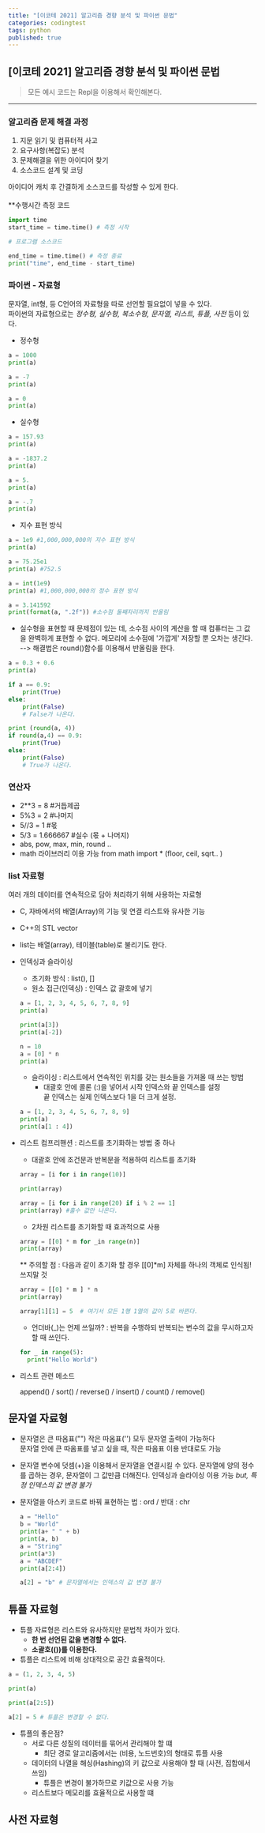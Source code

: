 ```yaml
---
title: "[이코테 2021] 알고리즘 경향 분석 및 파이썬 문법"
categories: codingtest
tags: python
published: true
---
```


## [이코테 2021] 알고리즘 경향 분석 및 파이썬 문법

> 모든 예시 코드는 Repl을 이용해서 확인해본다.

---

### 알고리즘 문제 해결 과정

1. 지문 읽기 및 컴퓨터적 사고
2. 요구사항(복잡도) 분석
3. 문제해결을 위한 아이디어 찾기
4. 소스코드 설계 및 코딩

아이디어 캐치 후 간결하게 소스코드를 작성할 수 있게 한다.
<br><br>
\*\*수행시간 측정 코드

```python
import time
start_time = time.time() # 측정 시작

# 프로그램 소스코드

end_time = time.time() # 측정 종료
print("time", end_time - start_time)
```

### 파이썬 - 자료형

문자열, int형, 등 C언어의 자료형을 따로 선언할 필요없이 넣을 수 있다. <br>
파이썬의 자료형으로는 _정수형, 실수형, 복소수형, 문자열, 리스트, 튜플, 사전_ 등이 있다. <br>

- 정수형

```python
a = 1000
print(a)

a = -7
print(a)

a = 0
print(a)
```

- 실수형

```python
a = 157.93
print(a)

a = -1837.2
print(a)

a = 5.
print(a)

a = -.7
print(a)
```

- 지수 표현 방식

```python
a = 1e9 #1,000,000,000의 지수 표현 방식
print(a)

a = 75.25e1
print(a) #752.5

a = int(1e9)
print(a) #1,000,000,000의 정수 표현 방식

a = 3.141592
print(format(a, ".2f")) #소수점 둘째자리까지 반올림
```

- 실수형을 표현할 때 문제점이 있는 데, 소수점 사이의 계산을 할 때 컴퓨터는 그 값을 완벽하게 표현할 수 없다. 메모리에 소수점에 '가깝게' 저장할 뿐 오차는 생긴다. --> 해결법은 round()함수를 이용해서 반올림을 한다.

```python
a = 0.3 + 0.6
print(a)

if a == 0.9:
	print(True)
else:
	print(False)
	# False가 나온다.

print (round(a, 4))
if round(a,4) == 0.9:
	print(True)
else:
	print(False)
	# True가 나온다.
```

### 연산자

- 2\*\*3 = 8 #거듭제곱 <br>
- 5%3 = 2 #나머지 <br>
- 5//3 = 1 #몫 <br>
- 5/3 = 1.666667 #실수 (몫 + 나머지) <br>
- abs, pow, max, min, round .. <br>
- math 라이브러리 이용 가능 from math import \* (floor, ceil, sqrt.. ) <br>

### list 자료형

여러 개의 데이터를 연속적으로 담아 처리하기 위해 사용하는 자료형<br>

- C, 자바에서의 배열(Array)의 기능 및 연결 리스트와 유사한 기능
- C++의 STL vector
- list는 배열(array), 테이블(table)로 불리기도 한다.
  <br>
- 인덱싱과 슬라이싱

  - 초기화 방식 : list(), [] <br>
  - 원소 접근(인덱싱) : 인덱스 값 괄호에 넣기 <br>

  ```python
  a = [1, 2, 3, 4, 5, 6, 7, 8, 9]
  print(a)

  print(a[3])
  print(a[-2])

  n = 10
  a = [0] * n
  print(a)
  ```

  - 슬라이싱 : 리스트에서 연속적인 위치를 갖는 원소들을 가져올 때 쓰는 방법
    - 대괄호 안에 콜론 (:)을 넣어서 시작 인덱스와 끝 인덱스를 설정<br>
      끝 인덱스는 실제 인덱스보다 1을 더 크게 설정.

  ```python
  a = [1, 2, 3, 4, 5, 6, 7, 8, 9]
  print(a)
  print(a[1 : 4])
  ```

- 리스트 컴프리핸션 : 리스트를 초기화하는 방법 중 하나 <br>

  - 대괄호 안에 조건문과 반복문을 적용하여 리스트를 초기화

  ```python
  array = [i for i in range(10)]

  print(array)

  array = [i for i in range(20) if i % 2 == 1]
  print(array) #홀수 값만 나온다.
  ```

  - 2차원 리스트를 초기화할 때 효과적으로 사용

  ```python
  array = [[0] * m for _in range(n)]
  print(array)
  ```

  \** 주의할 점 : 다음과 같이 초기화 할 경우 [[0]*m] 자체를 하나의 객체로 인식됨! 쓰지말 것 <br>

  ```python
  array = [[0] * m ] * n
  print(array)

  array[1][1] = 5  # 여기서 모든 1행 1열의 값이 5로 바뀐다.
  ```

  - 언더바(\_)는 언제 쓰일까? : 반복을 수행하되 반복되는 변수의 값을 무시하고자 할 때 쓰인다.

  ```python
  for _ in range(5):
    print("Hello World")
  ```

- 리스트 관련 메소드

  append() / sort() / reverse() / insert() / count() / remove()

## 문자열 자료형

- 문자열은 큰 따옴표("") 작은 따옴표('') 모두 문자열 출력이 가능하다<br>
  문자열 안에 큰 따옴표를 넣고 싶을 때, 작은 따옴표 이용 반대로도 가능<br>

- 문자열 변수에 덧셈(+)을 이용해서 문자열을 연결시킬 수 있다.
  문자열에 양의 정수를 곱하는 경우, 문자열이 그 값만큼 더해진다.
  인덱싱과 슬라이싱 이용 가능 _but, 특정 인덱스의 값 변경 불가_

- 문자열을 아스키 코드로 바꿔 표현하는 법 : ord / 반대 : chr

  ```python
  a = "Hello"
  b = "World"
  print(a+ " " + b)
  print(a, b)
  a = "String"
  print(a*3)
  a = "ABCDEF"
  print(a[2:4])

  a[2] = "b" # 문자열에서는 인덱스의 값 변경 불가
  ```

## 튜플 자료형

- 튜플 자료형은 리스트와 유사하지만 문법적 차이가 있다.
  - **한 번 선언된 값을 변경할 수 없다.**
  - **소괄호(())를 이용한다.**
- 튜플은 리스트에 비해 상대적으로 공간 효율적이다.

```python
a = (1, 2, 3, 4, 5)

print(a)

print(a[2:5])

a[2] = 5 # 튜플은 변경할 수 없다.
```

- 튜플의 좋은점?
  - 서로 다른 성질의 데이터를 묶어서 관리해야 할 떄
    - 최단 경로 알고리즘에서는 (비용, 노드번호)의 형태로 튜플 사용
  - 데이터의 나열을 해싱(Hashing)의 키 값으로 사용해야 할 때 (사전, 집합에서 쓰임)
    - 튜플은 변경이 불가하므로 키값으로 사용 가능
  - 리스트보다 메모리를 효율적으로 사용할 떄

## 사전 자료형
